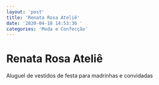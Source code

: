```yaml
---
layout: 'post'
title: 'Renata Rosa Ateliê'
date: '2020-04-10 14:53:36 '
categories: 'Moda e Confecção'
---
```


# Renata Rosa Ateliê

Aluguel de vestidos de festa para madrinhas e convidadas 
